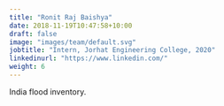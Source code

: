 ```yaml
---
title: "Ronit Raj Baishya"
date: 2018-11-19T10:47:58+10:00
draft: false
image: "images/team/default.svg"
jobtitle: "Intern, Jorhat Engineering College, 2020"
linkedinurl: "https://www.linkedin.com/"
weight: 6
---
```


India flood inventory.
